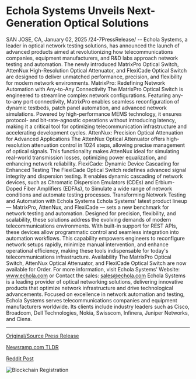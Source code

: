 # Echola Systems Unveils Next-Generation Optical Solutions

SAN JOSE, CA, January 02, 2025 /24-7PressRelease/ -- Echola Systems, a leader in optical network testing solutions, has announced the launch of advanced products aimed at revolutionizing how telecommunications companies, equipment manufacturers, and R&D labs approach network testing and automation. The newly introduced MatrixPro Optical Switch, AttenNux High-Resolution Optical Attenuator, and FlexiCade Optical Switch are designed to deliver unmatched performance, precision, and flexibility for modern network environments.  MatrixPro: Redefining Network Automation with Any-to-Any Connectivity  The MatrixPro Optical Switch is engineered to streamline complex network configurations. Featuring any-to-any port connectivity, MatrixPro enables seamless reconfiguration of dynamic testbeds, patch panel automation, and advanced network simulations. Powered by high-performance MEMS technology, it ensures protocol- and bit-rate-agnostic operations without introducing latency, making it a critical tool for optimizing telecommunication infrastructure and accelerating development cycles.  AttenNux: Precision Optical Attenuation for Advanced Applications  The AttenNux Optical Attenuator offers high-resolution attenuation control in 1024 steps, allowing precise management of optical signals. This functionality makes AttenNux ideal for simulating real-world transmission losses, optimizing power equalization, and enhancing network reliability.  FlexiCade: Dynamic Device Cascading for Enhanced Testing  The FlexiCade Optical Switch redefines advanced signal integrity and dispersion testing. It enables dynamic cascading of network devices, such as Chromatic Dispersion Emulators (CDEs) and Erbium-Doped Fiber Amplifiers (EDFAs), to Simulate a wide range of network conditions and automate testing processes.  Transforming Network Testing and Automation with Echola Systems  Echola Systems' latest product lineup — MatrixPro, AttenNux, and FlexiCade — sets a new benchmark for network testing and automation. Designed for precision, flexibility, and scalability, these solutions address the evolving demands of modern telecommunications environments. With built-in support for REST APIs, these devices allow programmatic control and seamless integration into automation workflows. This capability empowers engineers to reconfigure network setups rapidly, minimize manual intervention, and enhance operational efficiency, making these tools indispensable for today's telecommunications infrastructure.  Availability  The MatrixPro Optical Switch, AttenNux Optical Attenuator, and FlexiCade Optical Switch are now available for Order. For more information, visit Echola Systems' Website: www.echola.com or Contact the sales: sales@echola.com  Echola Systems is a leading provider of optical networking solutions, delivering innovative products that optimize network infrastructure and drive technological advancements. Focused on excellence in network automation and testing, Echola Systems serves telecommunications companies and equipment manufacturers worldwide. Its clients include industry leaders such as Cisco, Broadcom, Dell Technologies, Nokia, Swisscom, Infinera, Juniper Networks, and Ciena. 

---

[Original/Source Press Release](https://www.24-7pressrelease.com/press-release/517505/echola-systems-unveils-next-generation-optical-solutions)
                    

[Newsramp.com TLDR](https://newsramp.com/curated-news/echola-systems-revolutionizes-telecommunications-testing-with-new-product-lineup/0f7c49766f80c518968b9a18e961ac6b) 

 



[Reddit Post](https://www.reddit.com/r/technology_press/comments/1hrp10w/echola_systems_revolutionizes_telecommunications/) 



![Blockchain Registration](https://cdn.newsramp.app/24-7PressRelease/qrcode/251/2/lilytQ38.webp)